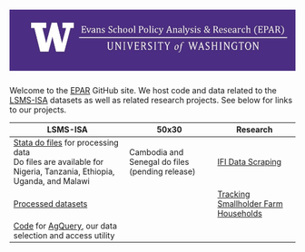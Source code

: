 # ![EPAR-logo](Logo-crop.jpg)

Welcome to the [EPAR](https://epar.evans.uw.edu/) GitHub site. We host code and data related to the [LSMS-ISA](https://www.worldbank.org/en/programs/lsms/initiatives/lsms-ISA) datasets as well as related research projects. See below for links to our projects.

| LSMS-ISA | 50x30 | Research |
|----|----|----|
| [Stata do files](https://github.com/EvansSchoolPolicyAnalysisAndResearch/LSMS-Agricultural-Indicators-Code) for processing data <br> Do files are available for Nigeria, Tanzania, Ethiopia, Uganda, and Malawi | Cambodia and Senegal do files (pending release) | [IFI Data Scraping](https://github.com/EvansSchoolPolicyAnalysisAndResearch/411-IFI-Aid) 
|  [Processed datasets](https://github.com/EvansSchoolPolicyAnalysisAndResearch/LSMS-Data-Dissemination)   | | [Tracking Smallholder Farm Households](https://github.com/EvansSchoolPolicyAnalysisAndResearch/356_Tracking-Smallholder-Farm-Households)
| [Code](https://github.com/EvansSchoolPolicyAnalysisAndResearch/375-AgQuery) for [AgQuery](http://www.agquery.org), our data selection and access utility                         | |
